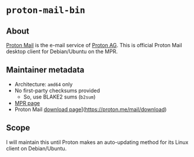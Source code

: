 # `proton-mail-bin`

## About
[Proton Mail](https://en.wikipedia.org/wiki/Proton_Mail) is the e-mail service
of [Proton AG](https://en.wikipedia.org/wiki/Proton_AG).  This is official
Proton Mail desktop client for Debian/Ubuntu on the MPR.

## Maintainer metadata
* Architecture: `amd64` only
* No first-party checksums provided
    * So, use BLAKE2 sums (`b2sum`)
* [MPR page](https://mpr.makedeb.org/packages/proton-mail-bin)
* Proton Mail [download page]([https://github.com/ProtonMail/inbox-desktop/releases/latest)](https://proton.me/mail/download)

## Scope
I will maintain this until Proton makes an auto-updating method for its Linux
client on Debian/Ubuntu.
